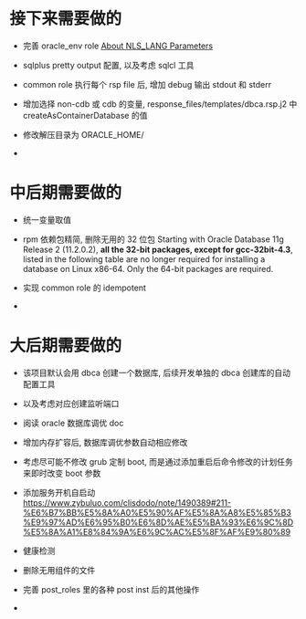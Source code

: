 # 接下来需要做的

- 完善 oracle_env role
  [About NLS_LANG Parameters](https://docs.oracle.com/html/B10131_02/gblsupp.htm)

- sqlplus pretty output 配置, 以及考虑 sqlcl 工具

- common role 执行每个 rsp file 后, 增加 debug 输出 stdout 和 stderr

- 增加选择 non-cdb 或 cdb 的变量, response_files/templates/dbca.rsp.j2 中 createAsContainerDatabase 的值

- 修改解压目录为 ORACLE_HOME/

-

# 中后期需要做的

- 统一变量取值

- rpm 依赖包精简, 删除无用的 32 位包
  Starting with Oracle Database 11g Release 2 (11.2.0.2),
  **all the 32-bit packages, except for gcc-32bit-4.3**, listed in the following table are no longer required for installing a database on Linux x86-64. Only the 64-bit packages are required.

- 实现 common role 的 idempotent

-

# 大后期需要做的

- 该项目默认会用 dbca 创建一个数据库,
  后续开发单独的 dbca 创建库的自动配置工具

- 以及考虑对应创建监听端口

- 阅读 oracle 数据库调优 doc

- 增加内存扩容后, 数据库调优参数自动相应修改

- 考虑尽可能不修改 grub 定制 boot, 而是通过添加重启后命令修改的计划任务来即时改变 boot 参数

- 添加服务开机自启动
  https://www.zybuluo.com/clisdodo/note/1490389#211-%E6%B7%BB%E5%8A%A0%E5%90%AF%E5%8A%A8%E5%85%B3%E9%97%AD%E6%95%B0%E6%8D%AE%E5%BA%93%E6%9C%8D%E5%8A%A1%E8%84%9A%E6%9C%AC%E5%8F%AF%E9%80%89

- 健康检测

- 删除无用组件的文件

- 完善 post_roles 里的各种 post inst 后的其他操作

-
